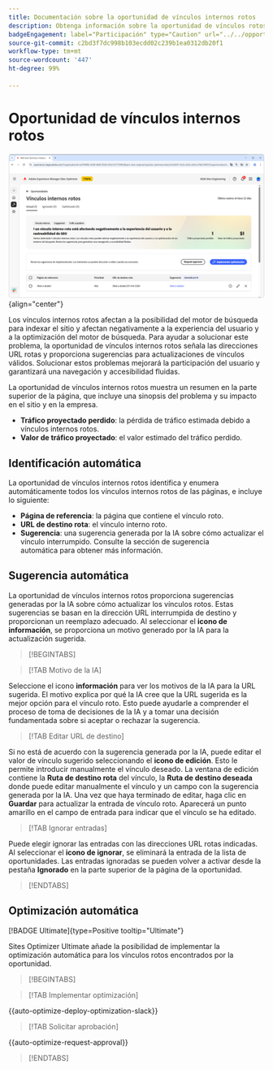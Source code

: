 ```yaml
---
title: Documentación sobre la oportunidad de vínculos internos rotos
description: Obtenga información sobre la oportunidad de vínculos rotos y cómo utilizarla para mejorar la participación en el sitio web.
badgeEngagement: label="Participación" type="Caution" url="../../opportunity-types/engagement.md" tooltip="Participación"
source-git-commit: c2bd3f7dc998b103ecdd02c239b1ea0312db20f1
workflow-type: tm+mt
source-wordcount: '447'
ht-degree: 99%

---
```



# Oportunidad de vínculos internos rotos

![Oportunidad de vínculos internos rotos](./assets/broken-internal-links/hero.png){align="center"}

Los vínculos internos rotos afectan a la posibilidad del motor de búsqueda para indexar el sitio y afectan negativamente a la experiencia del usuario y a la optimización del motor de búsqueda. Para ayudar a solucionar este problema, la oportunidad de vínculos internos rotos señala las direcciones URL rotas y proporciona sugerencias para actualizaciones de vínculos válidos. Solucionar estos problemas mejorará la participación del usuario y garantizará una navegación y accesibilidad fluidas.

La oportunidad de vínculos internos rotos muestra un resumen en la parte superior de la página, que incluye una sinopsis del problema y su impacto en el sitio y en la empresa.

* **Tráfico proyectado perdido**: la pérdida de tráfico estimada debido a vínculos internos rotos.
* **Valor de tráfico proyectado**: el valor estimado del tráfico perdido.

## Identificación automática

<!---![Auto-identify broken internal links](./assets/missing-or-invalid-metadata/auto-identify.png){align="center"}-->

La oportunidad de vínculos internos rotos identifica y enumera automáticamente todos los vínculos internos rotos de las páginas, e incluye lo siguiente:

* **Página de referencia**: la página que contiene el vínculo roto.
* **URL de destino rota**: el vínculo interno roto.
* **Sugerencia**: una sugerencia generada por la IA sobre cómo actualizar el vínculo interrumpido. Consulte la sección de sugerencia automática para obtener más información.

## Sugerencia automática

<!--![Auto-suggest broken internal links](./assets/broken-internal-links/auto-suggest.png){align="center"}-->

La oportunidad de vínculos internos rotos proporciona sugerencias generadas por la IA sobre cómo actualizar los vínculos rotos. Estas sugerencias se basan en la dirección URL interrumpida de destino y proporcionan un reemplazo adecuado. Al seleccionar el **icono de información**, se proporciona un motivo generado por la IA para la actualización sugerida.


>[!BEGINTABS]

>[!TAB Motivo de la IA]

<!--[AI rationale of broken internal links](./assets/broken-internal-links/auto-suggest-ai-rationale.png) -->

Seleccione el icono **información** para ver los motivos de la IA para la URL sugerida. El motivo explica por qué la IA cree que la URL sugerida es la mejor opción para el vínculo roto. Esto puede ayudarle a comprender el proceso de toma de decisiones de la IA y a tomar una decisión fundamentada sobre si aceptar o rechazar la sugerencia.

>[!TAB Editar URL de destino]

<!--![Edit suggested URL of broken internal links](./assets/broken-internal-links/edit-target-url.png){align="center"}-->

Si no está de acuerdo con la sugerencia generada por la IA, puede editar el valor de vínculo sugerido seleccionando el **icono de edición**. Esto le permite introducir manualmente el vínculo deseado. La ventana de edición contiene la **Ruta de destino rota** del vínculo, la **Ruta de destino deseada** donde puede editar manualmente el vínculo y un campo con la sugerencia generada por la IA. Una vez que haya terminado de editar, haga clic en **Guardar** para actualizar la entrada de vínculo roto. Aparecerá un punto amarillo en el campo de entrada para indicar que el vínculo se ha editado.

>[!TAB Ignorar entradas]

<!--![Ignore broken links](./assets/broken-internal-links/ignore.png){align="center"}-->

Puede elegir ignorar las entradas con las direcciones URL rotas indicadas. Al seleccionar el **icono de ignorar**, se eliminará la entrada de la lista de oportunidades. Las entradas ignoradas se pueden volver a activar desde la pestaña **Ignorado** en la parte superior de la página de la oportunidad.

>[!ENDTABS]


## Optimización automática

[!BADGE Ultimate]{type=Positive tooltip="Ultimate"}

<!---![Auto-optimize suggested invalid or missing metadata](./assets/broken-internal-links/auto-optimize.png){align="center"}-->

Sites Optimizer Ultimate añade la posibilidad de implementar la optimización automática para los vínculos rotos encontrados por la oportunidad. <!--- TBD-need more in-depth and opportunity specific information here. What does the auto-optimization do?-->


>[!BEGINTABS]

>[!TAB Implementar optimización]

{{auto-optimize-deploy-optimization-slack}}

>[!TAB Solicitar aprobación]

{{auto-optimize-request-approval}}

>[!ENDTABS]

